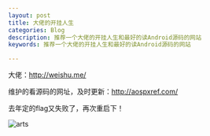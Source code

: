 ```yaml
---
layout: post
title: 大佬的开挂人生
categories: Blog
description: 推荐一个大佬的开挂人生和最好的读Android源码的网站
keywords: 推荐一个大佬的开挂人生和最好的读Android源码的网站

---
```




大佬：http://weishu.me/

维护的看源码的网址，及时更新：http://aospxref.com/

去年定的flag又失败了，再次重启下！

![arts](/images/blog/arts.png)
